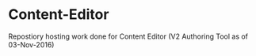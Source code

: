 # Content-Editor
Repostiory hosting work done for Content Editor (V2 Authoring Tool as of 03-Nov-2016)
